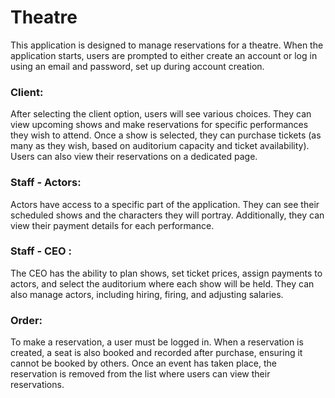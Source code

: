 # Theatre
This application is designed to manage reservations for a theatre. When the application starts, users are prompted to either create an account or log in using an email and password, set up during account creation.
### Client:
After selecting the client option, users will see various choices. They can view upcoming shows and make reservations for specific performances they wish to attend. Once a show is selected, they can purchase tickets (as many as they wish, based on auditorium capacity and ticket availability). Users can also view their reservations on a dedicated page.
### Staff - Actors:
Actors have access to a specific part of the application. They can see their scheduled shows and the characters they will portray. Additionally, they can view their payment details for each performance.
### Staff - CEO :
The CEO has the ability to plan shows, set ticket prices, assign payments to actors, and select the auditorium where each show will be held. They can also manage actors, including hiring, firing, and adjusting salaries.
### Order:
To make a reservation, a user must be logged in. When a reservation is created, a seat is also booked and recorded after purchase, ensuring it cannot be booked by others. Once an event has taken place, the reservation is removed from the list where users can view their reservations.